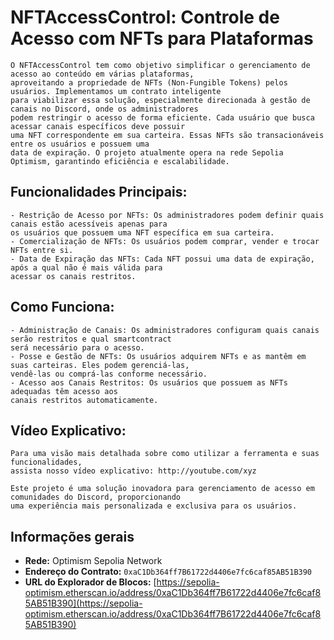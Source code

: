# NFTAccessControl: Controle de Acesso com NFTs para Plataformas
    O NFTAccessControl tem como objetivo simplificar o gerenciamento de acesso ao conteúdo em várias plataformas, 
    aproveitando a propriedade de NFTs (Non-Fungible Tokens) pelos usuários. Implementamos um contrato inteligente 
    para viabilizar essa solução, especialmente direcionada à gestão de canais no Discord, onde os administradores 
    podem restringir o acesso de forma eficiente. Cada usuário que busca acessar canais específicos deve possuir
    uma NFT correspondente em sua carteira. Essas NFTs são transacionáveis entre os usuários e possuem uma 
    data de expiração. O projeto atualmente opera na rede Sepolia Optimism, garantindo eficiência e escalabilidade.

## Funcionalidades Principais:
    - Restrição de Acesso por NFTs: Os administradores podem definir quais canais estão acessíveis apenas para 
    os usuários que possuem uma NFT específica em sua carteira.
    - Comercialização de NFTs: Os usuários podem comprar, vender e trocar NFTs entre si.
    - Data de Expiração das NFTs: Cada NFT possui uma data de expiração, após a qual não é mais válida para 
    acessar os canais restritos.

## Como Funciona:
    - Administração de Canais: Os administradores configuram quais canais serão restritos e qual smartcontract
    será necessário para o acesso.
    - Posse e Gestão de NFTs: Os usuários adquirem NFTs e as mantêm em suas carteiras. Eles podem gerenciá-las,
    vendê-las ou comprá-las conforme necessário.
    - Acesso aos Canais Restritos: Os usuários que possuem as NFTs adequadas têm acesso aos 
    canais restritos automaticamente.

## Vídeo Explicativo:
    Para uma visão mais detalhada sobre como utilizar a ferramenta e suas funcionalidades, 
    assista nosso vídeo explicativo: http://youtube.com/xyz

    Este projeto é uma solução inovadora para gerenciamento de acesso em comunidades do Discord, proporcionando
    uma experiência mais personalizada e exclusiva para os usuários.

## Informações gerais
- **Rede:** Optimism Sepolia Network
- **Endereço do Contrato:** `0xaC1Db364ff7B61722d4406e7fc6caf85AB51B390`
- **URL do Explorador de Blocos:** [https://sepolia-optimism.etherscan.io/address/0xaC1Db364ff7B61722d4406e7fc6caf85AB51B390](https://sepolia-optimism.etherscan.io/address/0xaC1Db364ff7B61722d4406e7fc6caf85AB51B390)


